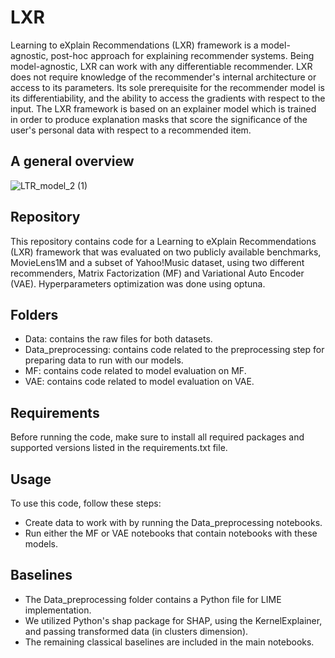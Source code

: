 # LXR

Learning to eXplain Recommendations (LXR) framework is a model-agnostic, post-hoc approach for explaining recommender systems. Being model-agnostic, LXR can work with any differentiable recommender. LXR does not require knowledge of the recommender's internal architecture or access to its parameters. Its sole prerequisite for the recommender model is its differentiability, and the ability to access the gradients with respect to the input. 
The LXR framework is based on an explainer model which is trained in order to produce explanation masks that score the significance of the user's personal data with respect to a recommended item. 

## A general overview 

![LTR_model_2 (1)](https://user-images.githubusercontent.com/130644098/233772191-7252b1a1-da3e-482f-91d3-50318a511459.png)


## Repository

This repository contains code for a Learning to eXplain Recommendations (LXR) framework that was evaluated on two publicly available benchmarks, MovieLens1M and a subset of Yahoo!Music dataset, using two different recommenders, Matrix Factorization (MF) and Variational Auto Encoder (VAE). Hyperparameters optimization was done using optuna.

## Folders

* Data: contains the raw files for both datasets.
* Data_preprocessing: contains code related to the preprocessing step for preparing data to run with our models.
* MF: contains code related to model evaluation on MF.
* VAE: contains code related to model evaluation on VAE.

## Requirements

Before running the code, make sure to install all required packages and supported versions listed in the requirements.txt file.

## Usage

To use this code, follow these steps:
+ Create data to work with by running the Data_preprocessing notebooks.
+ Run either the MF or VAE notebooks that contain notebooks with these models.

## Baselines

* The Data_preprocessing folder contains a Python file for LIME implementation.
* We utilized Python's shap package for SHAP, using the KernelExplainer, and passing transformed data (in clusters dimension).
* The remaining classical baselines are included in the main notebooks.



